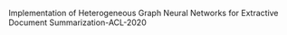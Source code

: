 Implementation of Heterogeneous Graph Neural Networks for Extractive Document Summarization-ACL-2020